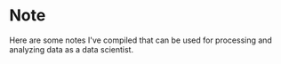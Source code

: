 # Note
Here are some notes I've compiled that can be used for processing and analyzing data as a data scientist. 
